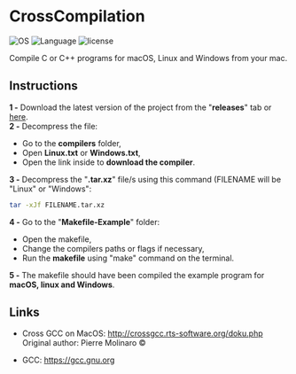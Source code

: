 # CrossCompilation
![OS](https://img.shields.io/badge/os-macOS-lightgrey.svg)
![Language](https://img.shields.io/badge/language-C%2FC%2B%2B-red.svg)
![license](https://img.shields.io/github/license/mashape/apistatus.svg?maxAge=2592000)  

Compile C or C++ programs for macOS, Linux and Windows from your mac.

Instructions
------------

**1 -** Download the latest version of the project from the "**releases**" tab or [here](https://github.com/illescasDaniel/CrossCompilation/archive/v1.0.zip).  
**2 -** Decompress the file: 
* Go to the **compilers** folder, 
* Open **Linux.txt** or **Windows.txt**,
* Open the link inside to **download the compiler**.  

**3 -** Decompress the "**.tar.xz**" file/s using this command (FILENAME will be "Linux" or "Windows":  
```bash
tar -xJf FILENAME.tar.xz
```
**4 -** Go to the "**Makefile-Example**" folder:
* Open the makefile,
* Change the compilers paths or flags if necessary,
* Run the **makefile** using "make" command on the terminal.  

**5 -** The makefile should have been compiled the example program for **macOS, linux and Windows**.  

Links
----
* Cross GCC on MacOS: http://crossgcc.rts-software.org/doku.php  
Original author: Pierre Molinaro ©

* GCC: https://gcc.gnu.org

